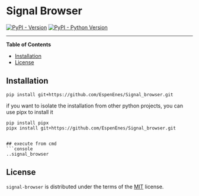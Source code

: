 # Signal Browser

[![PyPI - Version](https://img.shields.io/pypi/v/signal-browser.svg)](https://pypi.org/project/signal-browser)
[![PyPI - Python Version](https://img.shields.io/pypi/pyversions/signal-browser.svg)](https://pypi.org/project/signal-browser)

-----

**Table of Contents**

- [Installation](#installation)
- [License](#license)

## Installation

```console
pip install git+https://github.com/EspenEnes/Signal_browser.git
```

if you want to isolate the installation from other python projects, you can use pipx to install it
```console
pip install pipx
pipx install git+https://github.com/EspenEnes/Signal_browser.git
```

```console

## execute from cmd
```console
..signal_browser
```

## License

`signal-browser` is distributed under the terms of the [MIT](https://spdx.org/licenses/MIT.html) license.
